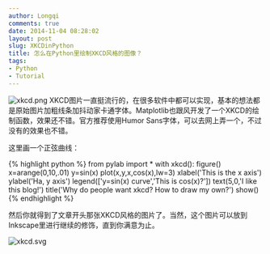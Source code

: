 ```yaml
---
author: Longqi
comments: true
date: 2014-11-04 08:28:02
layout: post
slug: XKCDinPython
title: 怎么在Python里绘制XKCD风格的图像？
tags:
- Python
- Tutorial
---
```

![xkcd.png](https://wanglongqi.github.io/public/images/xkcd.png)
XKCD图片一直挺流行的，在很多软件中都可以实现，基本的想法都是原始图片加粗线条加抖动家卡通字体。Matplotlib也跟风开发了一个XKCD的绘制函数，效果还不错。官方推荐使用Humor Sans字体，可以去网上弄一个，不过没有的效果也不错。

这里画一个正弦曲线：

{% highlight python %}
from pylab import *
with xkcd():
    figure()
    x=arange(0,10,.01)
    y=sin(x)
    plot(x,y,x,cos(x),lw=3)
    xlabel('This is the x axis')
    ylabel('Ha, y axis')
    legend(['y=sin(x) curve','This is cos(x)?'])
    text(5,0,'I like this blog!')
    title('Why do people want xkcd? How to draw my own?')
show()    
{% endhighlight %}

然后你就得到了文章开头那张XKCD风格的图片了。当然，这个图片可以放到Inkscape里进行继续的修饰，直到你满意为止。

![xkcd.svg](https://wanglongqi.github.io/public/images/xkcd.svg)

